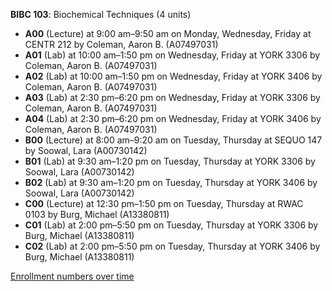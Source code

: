 **BIBC 103**: Biochemical Techniques (4 units)

- **A00** (Lecture) at 9:00 am–9:50 am on Monday, Wednesday, Friday at CENTR 212 by Coleman, Aaron B. (A07497031)
- **A01** (Lab) at 10:00 am–1:50 pm on Wednesday, Friday at YORK 3306 by Coleman, Aaron B. (A07497031)
- **A02** (Lab) at 10:00 am–1:50 pm on Wednesday, Friday at YORK 3406 by Coleman, Aaron B. (A07497031)
- **A03** (Lab) at 2:30 pm–6:20 pm on Wednesday, Friday at YORK 3306 by Coleman, Aaron B. (A07497031)
- **A04** (Lab) at 2:30 pm–6:20 pm on Wednesday, Friday at YORK 3406 by Coleman, Aaron B. (A07497031)
- **B00** (Lecture) at 8:00 am–9:20 am on Tuesday, Thursday at SEQUO 147 by Soowal, Lara (A00730142)
- **B01** (Lab) at 9:30 am–1:20 pm on Tuesday, Thursday at YORK 3306 by Soowal, Lara (A00730142)
- **B02** (Lab) at 9:30 am–1:20 pm on Tuesday, Thursday at YORK 3406 by Soowal, Lara (A00730142)
- **C00** (Lecture) at 12:30 pm–1:50 pm on Tuesday, Thursday at RWAC 0103 by Burg, Michael (A13380811)
- **C01** (Lab) at 2:00 pm–5:50 pm on Tuesday, Thursday at YORK 3306 by Burg, Michael (A13380811)
- **C02** (Lab) at 2:00 pm–5:50 pm on Tuesday, Thursday at YORK 3406 by Burg, Michael (A13380811)

[Enrollment numbers over time](./BIBC103.tsv)
